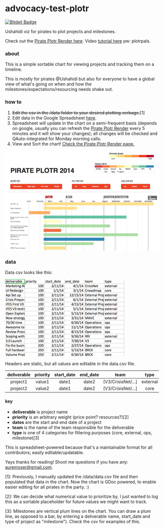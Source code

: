 advocacy-test-plotr
===========
[![Bitdeli Badge](https://d2weczhvl823v0.cloudfront.net/auremoser/pirateplotr/trend.png)](https://bitdeli.com/free "Bitdeli Badge")

Ushahidi viz for pirates to plot projects and milestones.

Check out the [Pirate Plotr Render here](http://auremoser.github.io/pirateplotr/).
Video [tutorial here](http://vimeo.com/auremoser/plotrguide) pw: plotrpals.

### about
This is a simple sortable chart for viewing projects and tracking them on a timeline.

This is mostly for pirates @Ushahidi but also for everyone to have a global view of what's going on when and how the milestones/expectations/resourcing needs shake out.

### how to
1. ~~Edit the csv in the /data folder to your desired plotting verbage.~~[1]
1. Edit data in the Google Spreadsheet [here](https://docs.google.com/a/ushahidi.com/spreadsheet/ccc?key=0AlR1bR7sxqL-dFhnYWRNUm81WWNUai0ybjZRcWwyNXc&usp=sharing).
2. Spreadsheet will update in the chart on a semi-frequent basis (depends on google, usually you can refresh the [Pirate Plotr Render](http://auremoser.github.io/pirateplotr/) every 5 minutes and it will show your changes); all changes will be checked and QAuto-integrated for Monday morning calls.
3. View and Sort the chart! [Check the Pirate Plotr Render page.](http://auremoser.github.io/pirateplotr/)

![Chart](https://raw.githubusercontent.com/auremoser/images/master/plotr.png) 

### data
Data csv looks like this:

![data.csv](https://raw.githubusercontent.com/auremoser/images/master/plotr-sheet.png)

Headers are static, but all values are editable in the data.csv file.

deliverable	| priority	| start_date	| end_date 	| team | type
:---:	| :----: 	| :--------: 	| :------: 	| :----: | :----:
project1 | value1 	| date1 		| date2 	| [V3/CrisisNet/...] | external
project2 | value2 	| date1 		| date2 	| [V3/CrisisNet/...] | core

#### key
* **deliverable** is project name
* **priority** is an arbitrary weight (price point? resources?)[2]
* **dates** are the start and end date of a project
* **team** is the name of the team responsible for the deliverable
* **type** is one of 4 categories for filtering purposes (core, external, ops, milestone)[3]

This is spreadsheet-powered because that's a maintainable format for all contributors; easily editable/updatable.

Yays thanks for reading! Shoot me questions if you have any: auremoser@gmail.com.

[1]: Previously, I manually updated the /data/data.csv file and then populated that data in the chart. Now the chart is GDoc powered, to enable easier editing for all pirates in the party. :)

[2]: We can decide what numerical value to prioritize by, I just wanted to log this as a sortable placeholder for future values we might want to track.

[3]: Milestones are vertical plum lines on the chart. You can draw a plum line, as opposed to a bar, by entering a deliverable name, start_date and type of project as "milestone"). Check the csv for examples of this.





